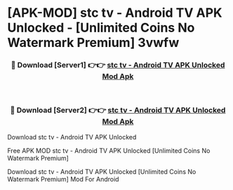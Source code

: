 # [APK-MOD] stc tv - Android TV APK Unlocked - [Unlimited Coins No Watermark Premium] 3vwfw



<div align="center">
<h3>🔴 Download [Server1] 👉👉 <a href="https://momento.my/?title=stc_tv_-_Android_TV_APK_Unlocked">stc tv - Android TV APK Unlocked Mod Apk</a></h3><br>

<h3>🔴 Download [Server2] 👉👉 <a href="https://momento.my/?title=stc_tv_-_Android_TV_APK_Unlocked">stc tv - Android TV APK Unlocked Mod Apk</a></h3>
</div>



Download stc tv - Android TV APK Unlocked 

Free APK MOD stc tv - Android TV APK Unlocked [Unlimited Coins No Watermark Premium]

Download stc tv - Android TV APK Unlocked [Unlimited Coins No Watermark Premium] Mod For Android
